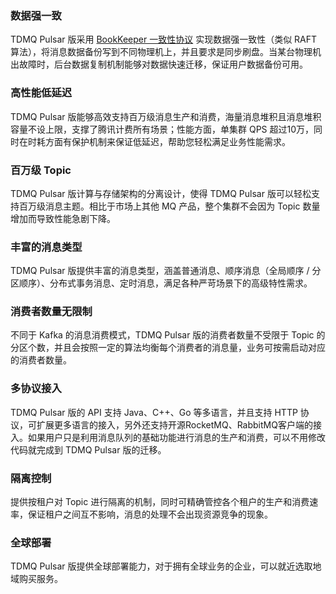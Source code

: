 ### 数据强一致

TDMQ Pulsar 版采用 [BookKeeper 一致性协议](https://bookkeeper.apache.org/docs/4.12.1/development/protocol/#ensembles) 实现数据强一致性（类似 RAFT 算法），将消息数据备份写到不同物理机上，并且要求是同步刷盘。当某台物理机出故障时，后台数据复制机制能够对数据快速迁移，保证用户数据备份可用。

### 高性能低延迟

TDMQ Pulsar 版能够高效支持百万级消息生产和消费，海量消息堆积且消息堆积容量不设上限，支撑了腾讯计费所有场景；性能方面，单集群 QPS 超过10万，同时在时耗方面有保护机制来保证低延迟，帮助您轻松满足业务性能需求。

### 百万级 Topic

TDMQ Pulsar 版计算与存储架构的分离设计，使得 TDMQ Pulsar 版可以轻松支持百万级消息主题。相比于市场上其他 MQ 产品，整个集群不会因为 Topic 数量增加而导致性能急剧下降。

### 丰富的消息类型

TDMQ Pulsar 版提供丰富的消息类型，涵盖普通消息、顺序消息（全局顺序 / 分区顺序）、分布式事务消息、定时消息，满足各种严苛场景下的高级特性需求。

### 消费者数量无限制

不同于 Kafka 的消息消费模式，TDMQ Pulsar 版的消费者数量不受限于 Topic 的分区个数，并且会按照一定的算法均衡每个消费者的消息量，业务可按需启动对应的消费者数量。

### 多协议接入

TDMQ Pulsar 版的 API 支持 Java、C++、Go 等多语言，并且支持 HTTP 协议，可扩展更多语言的接入，另外还支持开源RocketMQ、RabbitMQ客户端的接入。如果用户只是利用消息队列的基础功能进行消息的生产和消费，可以不用修改代码就完成到 TDMQ Pulsar 版的迁移。

### 隔离控制
提供按租户对 Topic 进行隔离的机制，同时可精确管控各个租户的生产和消费速率，保证租户之间互不影响，消息的处理不会出现资源竞争的现象。

### 全球部署
TDMQ Pulsar 版提供全球部署能力，对于拥有全球业务的企业，可以就近选取地域购买服务。
